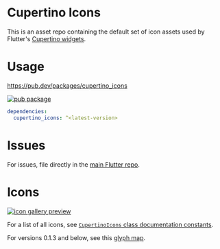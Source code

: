 # Cupertino Icons

This is an asset repo containing the default set of icon assets used by
Flutter's [Cupertino widgets](https://github.com/flutter/flutter/tree/master/packages/flutter/lib/src/cupertino).

# Usage

https://pub.dev/packages/cupertino_icons

[![pub package](https://img.shields.io/pub/v/cupertino_icons.svg)](https://pub.dev/packages/cupertino_icons)

```yaml
dependencies:
  cupertino_icons: ^<latest-version>
```

# Issues

For issues, file directly in the [main Flutter repo](https://github.com/flutter/flutter).

# Icons

[![icon gallery preview](gallery_preview_1.0.0.png)](https://api.flutter.dev/flutter/cupertino/CupertinoIcons-class.html)

For a list of all icons, see
[`CupertinoIcons` class documentation constants](https://api.flutter.dev/flutter/cupertino/CupertinoIcons-class.html#constants).

For versions 0.1.3 and below, see this [glyph map](https://raw.githubusercontent.com/flutter/packages/main/third_party/packages/cupertino_icons/map.png).